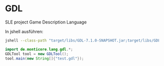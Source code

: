 # GDL

SLE project Game Description Language

In jshell ausführen:
```bash
jshell --class-path "target/libs/GDL-7.1.0-SNAPSHOT.jar;target/libs/GDL-cli.jar"
```
```java
import de.monticore.lang.gdl.*;
GDLTool tool = new GDLTool();
tool.main(new String[]{"test.gdl"});
```
